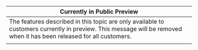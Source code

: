 |                                                                     Currently in Public Preview                                                                      |
|----------------------------------------------------------------------------------------------------------------------------------------------------------------------|
| The features described in this topic are only available to customers currently in preview. This message will be removed when it has been released for all customers. |
|                                                                                                                                                                      |
